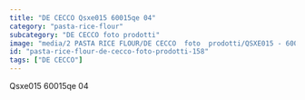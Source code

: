 ```yaml
---
title: "DE CECCO Qsxe015 60015qe 04"
category: "pasta-rice-flour"
subcategory: "DE CECCO foto prodotti"
image: "media/2 PASTA RICE FLOUR/DE CECCO  foto  prodotti/QSXE015 - 60015QE-04.jpg"
id: "pasta-rice-flour-de-cecco-foto-prodotti-158"
tags: ["DE CECCO"]
---
```


Qsxe015 60015qe 04
